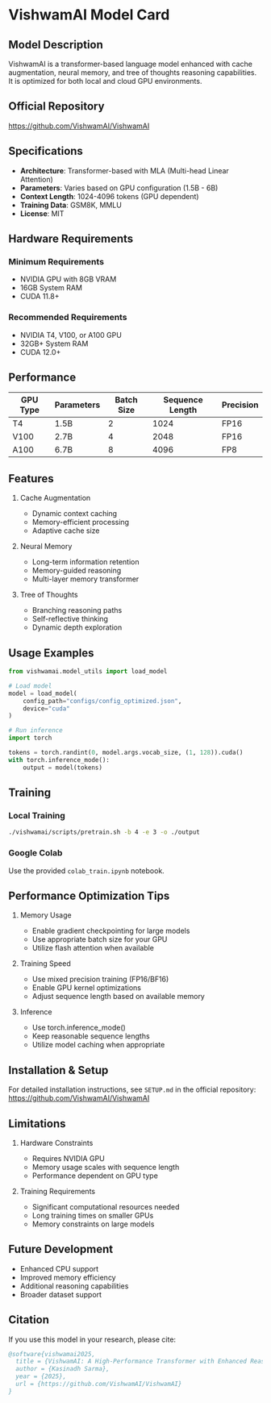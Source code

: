 # VishwamAI Model Card

## Model Description

VishwamAI is a transformer-based language model enhanced with cache augmentation, neural memory, and tree of thoughts reasoning capabilities. It is optimized for both local and cloud GPU environments.

## Official Repository
https://github.com/VishwamAI/VishwamAI

## Specifications

- **Architecture**: Transformer-based with MLA (Multi-head Linear Attention)
- **Parameters**: Varies based on GPU configuration (1.5B - 6B)
- **Context Length**: 1024-4096 tokens (GPU dependent)
- **Training Data**: GSM8K, MMLU
- **License**: MIT

## Hardware Requirements

### Minimum Requirements
- NVIDIA GPU with 8GB VRAM
- 16GB System RAM
- CUDA 11.8+

### Recommended Requirements
- NVIDIA T4, V100, or A100 GPU
- 32GB+ System RAM
- CUDA 12.0+

## Performance

| GPU Type | Parameters | Batch Size | Sequence Length | Precision |
|----------|------------|------------|-----------------|-----------|
| T4       | 1.5B      | 2          | 1024           | FP16      |
| V100     | 2.7B      | 4          | 2048           | FP16      |
| A100     | 6.7B      | 8          | 4096           | FP8       |

## Features

1. Cache Augmentation
   - Dynamic context caching
   - Memory-efficient processing
   - Adaptive cache size

2. Neural Memory
   - Long-term information retention
   - Memory-guided reasoning
   - Multi-layer memory transformer

3. Tree of Thoughts
   - Branching reasoning paths
   - Self-reflective thinking
   - Dynamic depth exploration

## Usage Examples

```python
from vishwamai.model_utils import load_model

# Load model
model = load_model(
    config_path="configs/config_optimized.json",
    device="cuda"
)

# Run inference
import torch

tokens = torch.randint(0, model.args.vocab_size, (1, 128)).cuda()
with torch.inference_mode():
    output = model(tokens)
```

## Training

### Local Training
```bash
./vishwamai/scripts/pretrain.sh -b 4 -e 3 -o ./output
```

### Google Colab
Use the provided `colab_train.ipynb` notebook.

## Performance Optimization Tips

1. Memory Usage
   - Enable gradient checkpointing for large models
   - Use appropriate batch size for your GPU
   - Utilize flash attention when available

2. Training Speed
   - Use mixed precision training (FP16/BF16)
   - Enable GPU kernel optimizations
   - Adjust sequence length based on available memory

3. Inference
   - Use torch.inference_mode()
   - Keep reasonable sequence lengths
   - Utilize model caching when appropriate

## Installation & Setup

For detailed installation instructions, see `SETUP.md` in the official repository: 
https://github.com/VishwamAI/VishwamAI

## Limitations

1. Hardware Constraints
   - Requires NVIDIA GPU
   - Memory usage scales with sequence length
   - Performance dependent on GPU type

2. Training Requirements
   - Significant computational resources needed
   - Long training times on smaller GPUs
   - Memory constraints on large models

## Future Development

- Enhanced CPU support
- Improved memory efficiency
- Additional reasoning capabilities
- Broader dataset support

## Citation

If you use this model in your research, please cite:

```bibtex
@software{vishwamai2025,
  title = {VishwamAI: A High-Performance Transformer with Enhanced Reasoning},
  author = {Kasinadh Sarma},
  year = {2025},
  url = {https://github.com/VishwamAI/VishwamAI}
}
